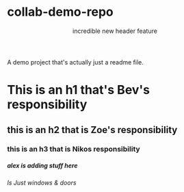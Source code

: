 # collab-demo-repo

<header>incredible new header feature</header>

A demo project that's actually just a readme file.

<h1>This is an h1 that's Bev's responsibility</h1>


<h2>this is an h2 that is Zoe's responsibility</h2>

<h3>this is an h3 that is Nikos responsibility</h3>

<h5> alex is adding stuff here</h5>

<h6> Is Just windows & doors <h6>
